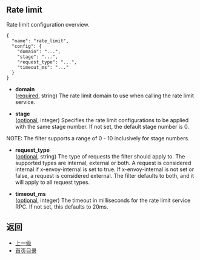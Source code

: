 ## Rate limit
Rate limit configuration overview.

```
{
  "name": "rate_limit",
  "config": {
    "domain": "...",
    "stage": "...",
    "request_type": "...",
    "timeout_ms": "..."
  }
}
```
- **domain**</br>
	([required](#), string) The rate limit domain to use when calling the rate limit service.

- **stage**</br>
	([optional](#), integer) Specifies the rate limit configurations to be applied with the same stage number. If not set, the default stage number is 0.


NOTE: The filter supports a range of 0 - 10 inclusively for stage numbers.

- **request_type**</br>
	([optional](#), string) The type of requests the filter should apply to. The supported types are internal, external or both. A request is considered internal if x-envoy-internal is set to true. If x-envoy-internal is not set or false, a request is considered external. The filter defaults to both, and it will apply to all request types.

- **timeout_ms**</br>
	([optional](#), integer) The timeout in milliseconds for the rate limit service RPC. If not set, this defaults to 20ms.




## 返回
- [上一级](../HTTPfilters.md)
- [首页目录](../../README.md)